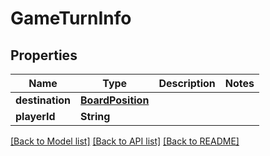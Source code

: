 # GameTurnInfo

## Properties
Name | Type | Description | Notes
------------ | ------------- | ------------- | -------------
**destination** | [**BoardPosition**](BoardPosition.md) |  | 
**playerId** | **String** |  | 

[[Back to Model list]](../README.md#documentation-for-models) [[Back to API list]](../README.md#documentation-for-api-endpoints) [[Back to README]](../README.md)


